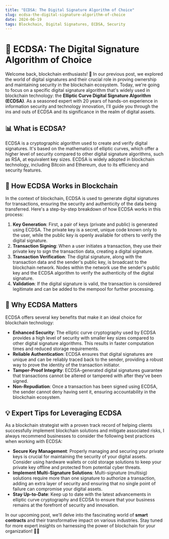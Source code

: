 ```yaml
---
title: "ECDSA: The Digital Signature Algorithm of Choice"
slug: ecdsa-the-digital-signature-algorithm-of-choice
date: 2024-06-19
tags: Blockchain, Digital Signatures, ECDSA, Security
---
```


# 🔐 ECDSA: The Digital Signature Algorithm of Choice

Welcome back, blockchain enthusiasts! 🚀 In our previous post, we explored the world of digital signatures and their crucial role in proving ownership and maintaining security in the blockchain ecosystem. Today, we're going to focus on a specific digital signature algorithm that's widely used in blockchain technology: the **Elliptic Curve Digital Signature Algorithm (ECDSA)**. As a seasoned expert with 20 years of hands-on experience in information security and technology innovation, I'll guide you through the ins and outs of ECDSA and its significance in the realm of digital assets.

## 📊 What is ECDSA?

ECDSA is a cryptographic algorithm used to create and verify digital signatures. It's based on the mathematics of elliptic curves, which offer a higher level of security compared to other digital signature algorithms, such as RSA, at equivalent key sizes. ECDSA is widely adopted in blockchain technology, including Bitcoin and Ethereum, due to its efficiency and security features.

## 🔑 How ECDSA Works in Blockchain

In the context of blockchain, ECDSA is used to generate digital signatures for transactions, ensuring the security and authenticity of the data being transferred. Here's a step-by-step breakdown of how ECDSA works in this process:

1. **Key Generation**: First, a pair of keys (private and public) is generated using ECDSA. The private key is a secret, unique code known only to the user, while the public key is openly available for others to verify the digital signature.
2. **Transaction Signing**: When a user initiates a transaction, they use their private key to sign the transaction data, creating a digital signature.
3. **Transaction Verification**: The digital signature, along with the transaction data and the sender's public key, is broadcast to the blockchain network. Nodes within the network use the sender's public key and the ECDSA algorithm to verify the authenticity of the digital signature.
4. **Validation**: If the digital signature is valid, the transaction is considered legitimate and can be added to the mempool for further processing.

## 🚀 Why ECDSA Matters

ECDSA offers several key benefits that make it an ideal choice for blockchain technology:

- **Enhanced Security**: The elliptic curve cryptography used by ECDSA provides a high level of security with smaller key sizes compared to other digital signature algorithms. This results in faster computation times and reduced storage requirements.
- **Reliable Authentication**: ECDSA ensures that digital signatures are unique and can be reliably traced back to the sender, providing a robust way to prove the identity of the transaction initiator.
- **Tamper-Proof Integrity**: ECDSA-generated digital signatures guarantee that transactions cannot be altered or tampered with after they've been signed.
- **Non-Repudiation**: Once a transaction has been signed using ECDSA, the sender cannot deny having sent it, ensuring accountability in the blockchain ecosystem.

## 💡 Expert Tips for Leveraging ECDSA

As a blockchain strategist with a proven track record of helping clients successfully implement blockchain solutions and mitigate associated risks, I always recommend businesses to consider the following best practices when working with ECDSA:

- **Secure Key Management**: Properly managing and securing your private keys is crucial for maintaining the security of your digital assets. Consider using hardware wallets or cold storage solutions to keep your private key offline and protected from potential cyber threats.
- **Implement Multi-Signature Solutions**: Multi-signature (multisig) solutions require more than one signature to authorize a transaction, adding an extra layer of security and ensuring that no single point of failure can compromise your digital assets.
- **Stay Up-to-Date**: Keep up to date with the latest advancements in elliptic curve cryptography and ECDSA to ensure that your business remains at the forefront of security and innovation.

In our upcoming post, we'll delve into the fascinating world of **smart contracts** and their transformative impact on various industries. Stay tuned for more expert insights on harnessing the power of blockchain for your organization! 🚀✨

